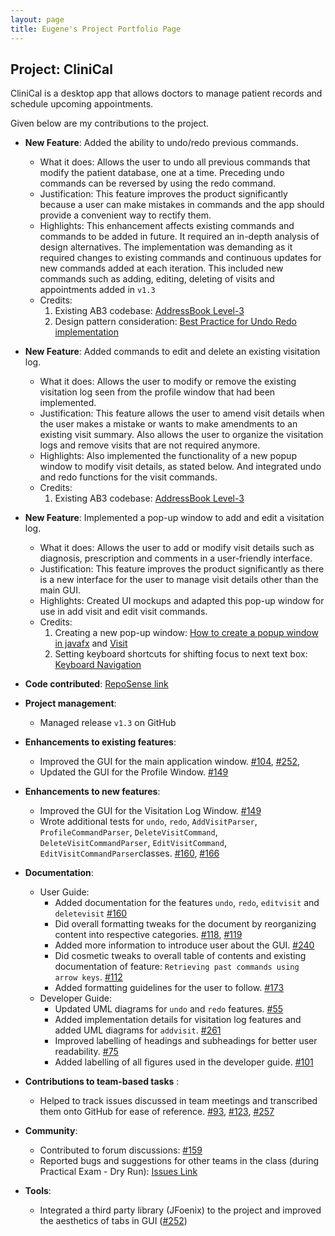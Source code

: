 ```yaml
---
layout: page
title: Eugene's Project Portfolio Page
---
```


## Project: CliniCal

CliniCal is a desktop app that allows doctors to manage patient records and schedule upcoming appointments.

Given below are my contributions to the project.

* **New Feature**: Added the ability to undo/redo previous commands.
  * What it does: Allows the user to undo all previous commands that modify the patient database, one at a time. Preceding undo commands can be reversed by using the redo command.
  * Justification: This feature improves the product significantly because a user can make mistakes in commands and the app should provide a convenient way to rectify them.
  * Highlights: This enhancement affects existing commands and commands to be added in future. It required an in-depth analysis of design alternatives. 
  The implementation was demanding as it required changes to existing commands and continuous updates for new commands added at each iteration. This included new commands such as adding, editing, deleting of visits and appointments added in `v1.3`
  * Credits:
    1. Existing AB3 codebase: [AddressBook Level-3](https://github.com/se-edu/addressbook-level3)
    2. Design pattern consideration: [Best Practice for Undo Redo implementation](https://stackoverflow.com/questions/1915907/best-practice-for-undo-redo-implementation)
    
* **New Feature**: Added commands to edit and delete an existing visitation log.
  * What it does: Allows the user to modify or remove the existing visitation log seen from the profile window that had been implemented.
  * Justification: This feature allows the user to amend visit details when the user makes a mistake or wants to make amendments to an existing visit summary. Also allows the user to organize the visitation logs and remove visits that are not required anymore.
  * Highlights: Also implemented the functionality of a new popup window to modify visit details, as stated below. And integrated undo and redo functions for the visit commands.
  * Credits: 
    1. Existing AB3 codebase: [AddressBook Level-3](https://github.com/se-edu/addressbook-level3)

* **New Feature**: Implemented a pop-up window to add and edit a visitation log.
  * What it does: Allows the user to add or modify visit details such as diagnosis, prescription and comments in a user-friendly interface.
  * Justification: This feature improves the product significantly as there is a new interface for the user to manage visit details other than the main GUI.
  * Highlights: Created UI mockups and adapted this pop-up window for use in add visit and edit visit commands.
  * Credits: 
    1. Creating a new pop-up window: [How to create a popup window in javafx](https://stackoverflow.com/questions/22166610/how-to-create-a-popup-windows-in-javafx) and [Visit](https://github.com/AY1920S1-CS2103T-F12-2/main)
    2. Setting keyboard shortcuts for shifting focus to next text box: [Keyboard Navigation](https://wiki.openjdk.java.net/display/OpenJFX/Keyboard+Navigation)

* **Code contributed**: [RepoSense link](https://nus-cs2103-ay2021s1.github.io/tp-dashboard/#breakdown=true&search=eugene3231)

* **Project management**:
  * Managed release `v1.3` on GitHub

* **Enhancements to existing features**:
  * Improved the GUI for the main application window. [\#104](https://github.com/AY2021S1-CS2103T-W11-4/tp/pull/104), [\#252](https://github.com/AY2021S1-CS2103T-W11-4/tp/pull/252), 
  * Updated the GUI for the Profile Window. [\#149](https://github.com/AY2021S1-CS2103T-W11-4/tp/pull/149)
  
* **Enhancements to new features**:
  * Improved the GUI for the Visitation Log Window. [\#149](https://github.com/AY2021S1-CS2103T-W11-4/tp/pull/149) 
  * Wrote additional tests for `undo`, `redo`, `AddVisitParser`, `ProfileCommandParser`, 
  `DeleteVisitCommand`, `DeleteVisitCommandParser`, `EditVisitCommand`, `EditVisitCommandParser`classes. [\#160](https://github.com/AY2021S1-CS2103T-W11-4/tp/pull/160), [\#166](https://github.com/AY2021S1-CS2103T-W11-4/tp/pull/166)

* **Documentation**:
  * User Guide:
    * Added documentation for the features `undo`, `redo`, `editvisit` and `deletevisit` [\#160](https://github.com/AY2021S1-CS2103T-W11-4/tp/pull/160)
    * Did overall formatting tweaks for the document by reorganizing content into respective categories. [\#118](https://github.com/AY2021S1-CS2103T-W11-4/tp/pull/118), [\#119](https://github.com/AY2021S1-CS2103T-W11-4/tp/pull/119)
    * Added more information to introduce user about the GUI. [\#240](https://github.com/AY2021S1-CS2103T-W11-4/tp/pull/240)
    * Did cosmetic tweaks to overall table of contents and existing documentation of feature: `Retrieving past commands using arrow keys`. [\#112](https://github.com/AY2021S1-CS2103T-W11-4/tp/pull/112)
    * Added formatting guidelines for the user to follow. [\#173](https://github.com/AY2021S1-CS2103T-W11-4/tp/pull/173)
  * Developer Guide:
    * Updated UML diagrams for `undo` and `redo` features. [\#55](https://github.com/AY2021S1-CS2103T-W11-4/tp/pull/55)
    * Added implementation details for visitation log features and added UML diagrams for `addvisit`. [\#261](https://github.com/AY2021S1-CS2103T-W11-4/tp/pull/261)
    * Improved labelling of headings and subheadings for better user readability. [\#75](https://github.com/AY2021S1-CS2103T-W11-4/tp/pull/75)
    * Added labelling of all figures used in the developer guide. [\#101](https://github.com/AY2021S1-CS2103T-W11-4/tp/pull/101)

* **Contributions to team-based tasks** :
  * Helped to track issues discussed in team meetings and transcribed them onto GitHub for ease of reference. [\#93](https://github.com/nus-cs2103-AY2021S1/forum/issues/93), [\#123](https://github.com/nus-cs2103-AY2021S1/forum/issues/123), [\#257](https://github.com/nus-cs2103-AY2021S1/forum/issues/257)

* **Community**:
  * Contributed to forum discussions: [\#159](https://github.com/nus-cs2103-AY2021S1/forum/issues/159)
  * Reported bugs and suggestions for other teams in the class (during Practical Exam - Dry Run): [Issues Link](https://github.com/eugene3231/ped/issues)

* **Tools**:
  * Integrated a third party library (JFoenix) to the project and improved the aesthetics of tabs in GUI ([\#252](https://github.com/AY2021S1-CS2103T-W11-4/tp/pull/252))


